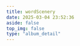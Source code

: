 ```yaml
---
title: wordScenery
date: 2025-03-04 23:52:36
aside: false
top_img: false
type: "album_detail"
---
```


